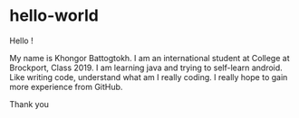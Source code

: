 # hello-world

Hello !

My name is Khongor Battogtokh. I am an international student at College at Brockport, Class 2019.
I am learning java and trying to self-learn android. Like writing code, understand what am I really coding.
I really hope to gain more experience from GitHub.

Thank you
